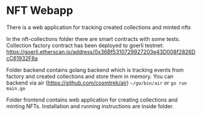 # NFT Webapp

There is a web application for tracking created collections and minted nfts

In the nft-collections folder there are smart contracts with some tests.
Collection factory contract has been deployed to goerli testnet: https://goerli.etherscan.io/address/0x36Bf5310729927203e43D008f2826DcC61932F8a

Folder backend contains golang backend which is tracking events from factory and created collections and store them in memory. You can backend via air (https://github.com/cosmtrek/air) `~/go/bin/air` or `go run main.go`

Folder frontend contains web application for creating collections and minting NFTs. Installation and running instructions are inside folder.
